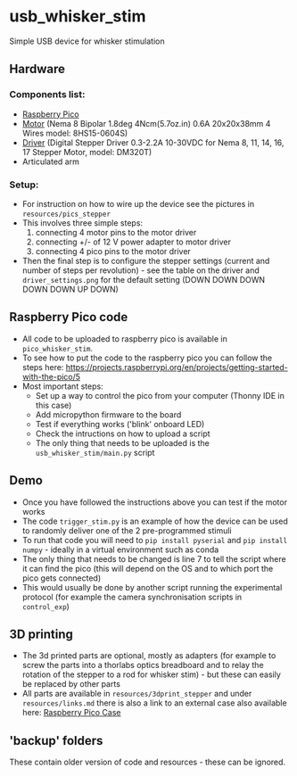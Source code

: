 # usb_whisker_stim
Simple USB device for whisker stimulation

## Hardware
### Components list:
- [Raspberry Pico](https://www.raspberrypi.com/products/raspberry-pi-pico/) 
- [Motor](https://www.omc-stepperonline.com/fr/nema-8-bipolaire-1-8deg-4ncm-5-7oz-in-0-6a-6v-20x20x38mm-4-fils-8hs15-0604s?srsltid=AfmBOopk5yiqgoLouQ6k0vKjGUFTYhUCFirBDUTsyYDL8u_syfw4GUZw) (Nema 8 Bipolar 1.8deg 4Ncm(5.7oz.in) 0.6A 20x20x38mm 4 Wires model: 8HS15-0604S)
- [Driver](https://www.omc-stepperonline.com/fr/pilote-numerique-pas-a-pas-0-3-2-2a-10-30vdc-pour-nema-8-11-14-16-17-moteur-pas-a-pas-dm320t?srsltid=AfmBOor4CZzB0a09o4nP59VcgGCvBjCYBjOBE6GV5xBhgGucQqpYNq2G) (Digital Stepper Driver 0.3-2.2A 10-30VDC for Nema 8, 11, 14, 16, 17 Stepper Motor, model: DM320T)
- Articulated arm

### Setup:
- For instruction on how to wire up the device see the pictures in `resources/pics_stepper`
- This involves three simple steps:
    1) connecting 4 motor pins to the motor driver
    2) connecting +/- of 12 V power adapter to motor driver
    3) connecting 4 pico pins to the motor driver
- Then the final step is to configure the stepper settings (current and number of steps per revolution) - see the table on the driver and `driver_settings.png` for the default setting (DOWN DOWN DOWN DOWN DOWN UP DOWN)

## Raspberry Pico code
- All code to be uploaded to raspberry pico is available in `pico_whisker_stim`.
- To see how to put the code to the raspberry pico you can follow the steps here: https://projects.raspberrypi.org/en/projects/getting-started-with-the-pico/5 
- Most important steps:
    - Set up a way to control the pico from your computer (Thonny IDE in this case)
    - Add micropython firmware to the board
    - Test if everything works ('blink' onboard LED)
    - Check the intructions on how to upload a script
    - The only thing that needs to be uploaded is the `usb_whisker_stim/main.py` script

## Demo
- Once you have followed the instructions above you can test if the motor works
- The code `trigger_stim.py` is an example of how the device can be used to randomly deliver one of the 2 pre-programmed stimuli
- To run that code you will need to `pip install pyserial` and `pip install numpy` - ideally in a virtual environment such as conda
- The only thing that needs to be changed is line 7 to tell the script where it can find the pico (this will depend on the OS and to which port the pico gets connected) 
- This would usually be done by another script running the experimental protocol (for example the camera synchronisation scripts in `control_exp`)

## 3D printing

- The 3d printed parts are optional, mostly as adapters (for example to screw the parts into a thorlabs optics breadboard and to relay the rotation of the stepper to a rod for whisker stim) - but these can easily be replaced by other parts
- All parts are available in `resources/3dprint_stepper` and under `resources/links.md` there is also a link to an external case also available here: [Raspberry Pico Case](https://www.thingiverse.com/thing:4737733)


## 'backup' folders
These contain older version of code and resources - these can be ignored.
